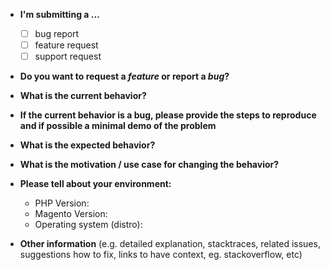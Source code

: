 * **I'm submitting a ...**
  - [ ] bug report
  - [ ] feature request
  - [ ] support request

* **Do you want to request a *feature* or report a *bug*?**

* **What is the current behavior?**

* **If the current behavior is a bug, please provide the steps to reproduce and if possible a minimal demo of the problem**

* **What is the expected behavior?**

* **What is the motivation / use case for changing the behavior?**

* **Please tell about your environment:**
  
  - PHP Version:
  - Magento Version:
  - Operating system (distro):

* **Other information** (e.g. detailed explanation, stacktraces, related issues, suggestions how to fix, links to have context, eg. stackoverflow, etc)
